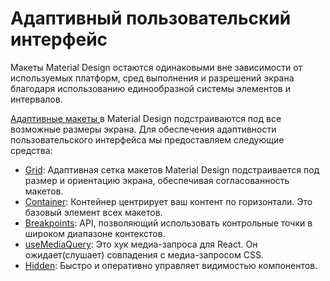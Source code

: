 # Адаптивный пользовательский интерфейс

<p class="description">Макеты Material Design остаются одинаковыми вне зависимости от используемых платформ, сред выполнения и разрешений экрана благодаря использованию единообразной системы элементов и интервалов.</p>

[ Адаптивные макеты ](https://material.io/design/layout/responsive-layout-grid.html) в Material Design подстраиваются под все возможные размеры экрана. Для обеспечения адаптивности пользовательского интерфейса мы предоставляем следующие средства:

- [Grid](/components/grid/): Адаптивная сетка макетов Material Design подстраивается под размер и ориентацию экрана, обеспечивая согласованность макетов.
- [Container](/components/container/): Контейнер центрирует ваш контент по горизонтали. Это базовый элемент всех макетов.
- [Breakpoints](/customization/breakpoints/): API, позволяющий использовать контрольные точки в широком диапазоне контекстов.
- [useMediaQuery](/components/use-media-query/): Это хук медиа-запроса для React. Он ожидает(слушает) совпадения с медиа-запросом CSS.
- [Hidden](/components/hidden/): Быстро и оперативно управляет видимостью компонентов.
